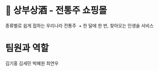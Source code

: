 <h1> 🍶 상부상酒 - 전통주 쇼핑몰 </h1>
종류별로 쉽게 접하는 우리나라 전통주 
 + 한 달에 한 번, 찾아오는 인생술 서비스

<h1> 팀원과 역할 </h1>

김기홍
김세민
박혜원
최연우
